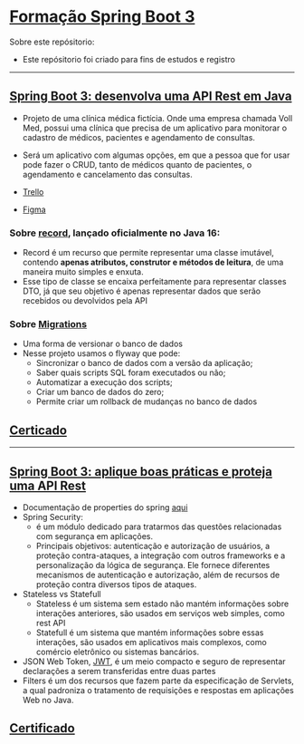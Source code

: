 # [Formação Spring Boot 3](https://cursos.alura.com.br/formacao-spring-boot-3)

Sobre este repósitorio:

* Este repósitorio foi criado para fins de estudos e registro

***

## [Spring Boot 3: desenvolva uma API Rest em Java](https://cursos.alura.com.br/course/spring-boot-3-desenvolva-api-rest-java)

* Projeto de uma clínica médica fictícia. Onde uma empresa chamada Voll Med, possui uma clínica que precisa de um
  aplicativo para monitorar o cadastro de médicos, pacientes e agendamento de consultas.
* Será um aplicativo com algumas opções, em que a pessoa que for usar pode fazer o CRUD, tanto de médicos quanto de
  pacientes, o agendamento e cancelamento das consultas.

* [Trello](https://trello.com/b/O0lGCsKb/api-voll-med)
* [Figma](https://www.figma.com/file/N4CgpJqsg7gjbKuDmra3EV/Voll.med?node-id=2-1007)

### Sobre [record](https://docs.oracle.com/en/java/javase/16/language/records.html), lançado oficialmente no Java 16:

* Record é um recurso que permite representar uma classe imutável, contendo **apenas atributos, construtor e métodos de
  leitura**, de uma maneira muito simples e enxuta.
* Esse tipo de classe se encaixa perfeitamente para representar classes DTO, já que seu objetivo é apenas representar
  dados que serão recebidos ou devolvidos pela API

### Sobre [Migrations](https://orango.dev/o-que-sao-migrations-e-porque-usa-las/)

* Uma forma de versionar o banco de dados
* Nesse projeto usamos o flyway que pode:
    * Sincronizar o banco de dados com a versão da aplicação;
    * Saber quais scripts SQL foram executados ou não;
    * Automatizar a execução dos scripts;
    * Criar um banco de dados do zero;
    * Permite criar um rollback de mudanças no banco de dados

## [Certicado](https://cursos.alura.com.br/certificate/wesleyschwartz/spring-boot-3-desenvolva-api-rest-java)

***

## [Spring Boot 3: aplique boas práticas e proteja uma API Rest](https://cursos.alura.com.br/course/spring-boot-aplique-boas-praticas-proteja-api-rest)

* Documentação de properties do
  spring [aqui](https://docs.spring.io/spring-boot/docs/current/reference/html/application-properties.html)
* Spring Security:
    * é um módulo dedicado para tratarmos das questões relacionadas com segurança em aplicações.
    * Principais objetivos: autenticação e autorização de usuários, a proteção contra-ataques, a integração com outros
      frameworks e a
      personalização da lógica de segurança. Ele fornece diferentes mecanismos de autenticação e autorização, além
      de recursos de proteção contra diversos tipos de ataques.
* Stateless vs Statefull
    * Stateless é um sistema sem estado não mantém informações sobre interações anteriores, são usados em serviços web
      simples, como rest API
    * Statefull é um sistema que mantém informações sobre essas interações, são usados em aplicativos mais complexos,
      como comércio eletrônico ou sistemas bancários.
* JSON Web Token, [JWT](https://jwt.io/), é um meio compacto e seguro de representar declarações a serem transferidas
  entre duas partes
* Filters é um dos recursos que fazem parte da especificação de Servlets, a qual padroniza o tratamento de
  requisições e respostas em aplicações Web no Java.

## [Certificado](https://cursos.alura.com.br/certificate/wesleyschwartz/spring-boot-aplique-boas-praticas-proteja-api-rest)
  
